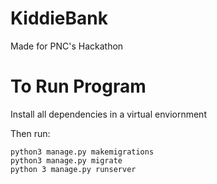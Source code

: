 # KiddieBank
Made for PNC's Hackathon 

# To Run Program
Install all dependencies in a virtual enviornment

Then run:
```
python3 manage.py makemigrations
python3 manage.py migrate
python 3 manage.py runserver
```

